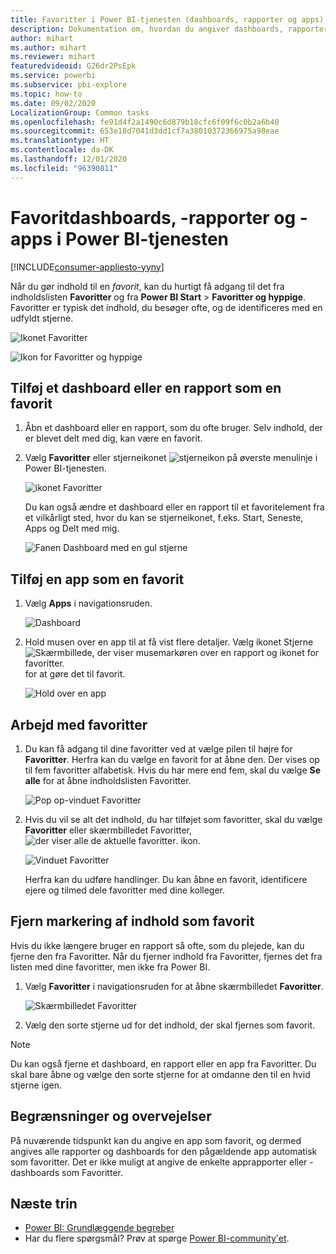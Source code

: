 ```yaml
---
title: Favoritter i Power BI-tjenesten (dashboards, rapporter og apps)
description: Dokumentation om, hvordan du angiver dashboards, rapporter og apps som favoritter i Power BI-tjenesten
author: mihart
ms.author: mihart
ms.reviewer: mihart
featuredvideoid: G26dr2PsEpk
ms.service: powerbi
ms.subservice: pbi-explore
ms.topic: how-to
ms.date: 09/02/2020
LocalizationGroup: Common tasks
ms.openlocfilehash: fe91d4f2a1490c6d879b18cfc6f09f6c0b2a6b40
ms.sourcegitcommit: 653e18d7041d3dd1cf7a38010372366975a98eae
ms.translationtype: HT
ms.contentlocale: da-DK
ms.lasthandoff: 12/01/2020
ms.locfileid: "96390811"
---
```

# <a name="favorite-dashboards-reports-and-apps-in-the-power-bi-service"></a>Favoritdashboards, -rapporter og -apps i Power BI-tjenesten

[!INCLUDE[consumer-appliesto-yyny](../includes/consumer-appliesto-yyny.md)]

Når du gør indhold til en *favorit*, kan du hurtigt få adgang til det fra indholdslisten **Favoritter** og fra **Power BI Start** > **Favoritter og hyppige**. Favoritter er typisk det indhold, du besøger ofte, og de identificeres med en udfyldt stjerne.

   ![Ikonet Favoritter](./media/end-user-favorite/power-bi-nav-favorite.png)

   ![Ikon for Favoritter og hyppige](./media/end-user-favorite/power-bi-home-full.png)

## <a name="add-a-dashboard-or-report-as-a-favorite"></a>Tilføj et dashboard eller en rapport som en favorit

1. Åbn et dashboard eller en rapport, som du ofte bruger. Selv indhold, der er blevet delt med dig, kan være en favorit.

2. Vælg **Favoritter** eller stjerneikonet ![stjerneikon](./media/end-user-favorite/power-bi-favorite-icon.png) på øverste menulinje i Power BI-tjenesten.
   
   ![ikonet Favoritter](./media/end-user-favorite/power-bi-fav.png)
   
   Du kan også ændre et dashboard eller en rapport til et favoritelement fra et vilkårligt sted, hvor du kan se stjerneikonet, f.eks. Start, Seneste, Apps og Delt med mig. 
   
   ![Fanen Dashboard med en gul stjerne](./media/end-user-favorite/power-bi-recent-favorite.png)

## <a name="add-an-app-as-a-favorite"></a>Tilføj en app som en favorit

1. Vælg **Apps** i navigationsruden.

   ![Dashboard](./media/end-user-favorite/power-bi-apps.png)

2. Hold musen over en app til at få vist flere detaljer. Vælg ikonet Stjerne ![Skærmbillede, der viser musemarkøren over en rapport og ikonet for favoritter.](./media/end-user-favorite/power-bi-favorite-icon.png) for at gøre det til favorit.
   
   ![Hold over en app](./media/end-user-favorite/power-bi-hover-app.png)

## <a name="work-with-favorites"></a>Arbejd med favoritter
1. Du kan få adgang til dine favoritter ved at vælge pilen til højre for **Favoritter**. Herfra kan du vælge en favorit for at åbne den. Der vises op til fem favoritter alfabetisk. Hvis du har mere end fem, skal du vælge **Se alle** for at åbne indholdslisten Favoritter. 
   
   ![Pop op-vinduet Favoritter](./media/end-user-favorite/power-bi-favorite-expand.png)
2. Hvis du vil se alt det indhold, du har tilføjet som favoritter, skal du vælge **Favoritter** eller skærmbilledet Favoritter, ![der viser alle de aktuelle favoritter](./media/end-user-favorite/power-bi-favorites-icon.png). ikon. 
   
    ![Vinduet Favoritter](./media/end-user-favorite/power-bi-favorites-screen.png)
   
   Herfra kan du udføre handlinger. Du kan åbne en favorit, identificere ejere og tilmed dele favoritter med dine kolleger.

## <a name="unfavorite-content"></a>Fjern markering af indhold som favorit
Hvis du ikke længere bruger en rapport så ofte, som du plejede, kan du fjerne den fra Favoritter. Når du fjerner indhold fra Favoritter, fjernes det fra listen med dine favoritter, men ikke fra Power BI.

1. Vælg **Favoritter** i navigationsruden for at åbne skærmbilledet **Favoritter**.
   
   ![Skærmbilledet Favoritter](./media/end-user-favorite/power-bi-unfavorite.png)
2. Vælg den sorte stjerne ud for det indhold, der skal fjernes som favorit.

> [!NOTE]
> Du kan også fjerne et dashboard, en rapport eller en app fra Favoritter. Du skal bare åbne og vælge den sorte stjerne for at omdanne den til en hvid stjerne igen. 
> 
> 
## <a name="limitations-and-considerations"></a>Begrænsninger og overvejelser
På nuværende tidspunkt kan du angive en app som favorit, og dermed angives alle rapporter og dashboards for den pågældende app automatisk som favoritter. Det er ikke muligt at angive de enkelte apprapporter eller -dashboards som Favoritter. 

## <a name="next-steps"></a>Næste trin
- [Power BI: Grundlæggende begreber](end-user-basic-concepts.md)
- Har du flere spørgsmål? Prøv at spørge [Power BI-community'et](https://community.powerbi.com/).

